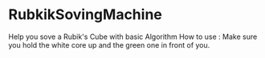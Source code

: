 # RubkikSovingMachine
Help you sove a Rubik's Cube with basic Algorithm
How to use : 
Make sure you hold the white core up and the green one in front of you.
